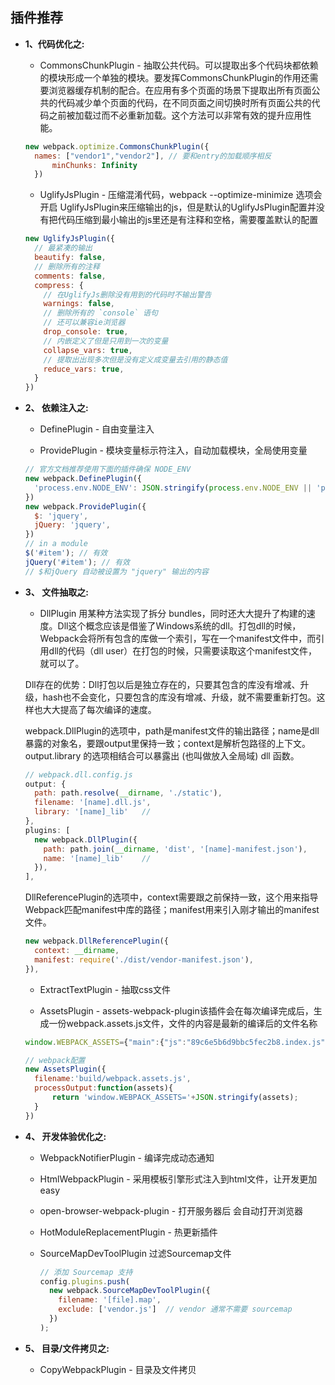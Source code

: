 ## 插件推荐

* **1、代码优化之:**

  - CommonsChunkPlugin - 抽取公共代码。可以提取出多个代码块都依赖的模块形成一个单独的模块。要发挥CommonsChunkPlugin的作用还需要浏览器缓存机制的配合。在应用有多个页面的场景下提取出所有页面公共的代码减少单个页面的代码，在不同页面之间切换时所有页面公共的代码之前被加载过而不必重新加载。这个方法可以非常有效的提升应用性能。

  ```js
  new webpack.optimize.CommonsChunkPlugin({
    names: ["vendor1","vendor2"], // 要和entry的加载顺序相反
		minChunks: Infinity
	})
  ```

  - UglifyJsPlugin - 压缩混淆代码，webpack --optimize-minimize 选项会开启 UglifyJsPlugin来压缩输出的js，但是默认的UglifyJsPlugin配置并没有把代码压缩到最小输出的js里还是有注释和空格，需要覆盖默认的配置

  ```js
  new UglifyJsPlugin({
    // 最紧凑的输出
    beautify: false,
    // 删除所有的注释
    comments: false,
    compress: {
      // 在UglifyJs删除没有用到的代码时不输出警告  
      warnings: false,
      // 删除所有的 `console` 语句
      // 还可以兼容ie浏览器
      drop_console: true,
      // 内嵌定义了但是只用到一次的变量
      collapse_vars: true,
      // 提取出出现多次但是没有定义成变量去引用的静态值
      reduce_vars: true,
    }
  })
  ```

* **2、 依赖注入之:**

  - DefinePlugin - 自由变量注入

  - ProvidePlugin - 模块变量标示符注入，自动加载模块，全局使用变量

  ```js
  // 官方文档推荐使用下面的插件确保 NODE_ENV
  new webpack.DefinePlugin({
    'process.env.NODE_ENV': JSON.stringify(process.env.NODE_ENV || 'production')
  })
  new webpack.ProvidePlugin({
    $: 'jquery',
    jQuery: 'jquery',
  })
  // in a module
  $('#item'); // 有效
  jQuery('#item'); // 有效
  // $和jQuery 自动被设置为 "jquery" 输出的内容
  ```

* **3、 文件抽取之:**

  - DllPlugin 用某种方法实现了拆分 bundles，同时还大大提升了构建的速度。Dll这个概念应该是借鉴了Windows系统的dll。打包dll的时候，Webpack会将所有包含的库做一个索引，写在一个manifest文件中，而引用dll的代码（dll user）在打包的时候，只需要读取这个manifest文件，就可以了。

  Dll存在的优势：Dll打包以后是独立存在的，只要其包含的库没有增减、升级，hash也不会变化，只要包含的库没有增减、升级，就不需要重新打包。这样也大大提高了每次编译的速度。

  webpack.DllPlugin的选项中，path是manifest文件的输出路径；name是dll暴露的对象名，要跟output里保持一致；context是解析包路径的上下文。output.library 的选项相结合可以暴露出 (也叫做放入全局域) dll 函数。

  ```js
  // webpack.dll.config.js
  output: {
    path: path.resolve(__dirname, './static'),
    filename: '[name].dll.js',
    library: '[name]_lib'   //
  },
  plugins: [
    new webpack.DllPlugin({
      path: path.join(__dirname, 'dist', '[name]-manifest.json'),
      name: '[name]_lib'    //
    }),
  ],
  ```

  DllReferencePlugin的选项中，context需要跟之前保持一致，这个用来指导Webpack匹配manifest中库的路径；manifest用来引入刚才输出的manifest文件。

  ```js
  new webpack.DllReferencePlugin({
    context: __dirname,
    manifest: require('./dist/vendor-manifest.json'),
  }),
  ```

  - ExtractTextPlugin - 抽取css文件

  - AssetsPlugin - assets-webpack-plugin该插件会在每次编译完成后，生成一份webpack.assets.js文件，文件的内容是最新的编译后的文件名称

  ```js
  window.WEBPACK_ASSETS={"main":{"js":"89c6e5b6d9bbc5fec2b8.index.js"}}

  // webpack配置
  new AssetsPlugin({
    filename:'build/webpack.assets.js',
    processOutput:function(assets){
        return 'window.WEBPACK_ASSETS='+JSON.stringify(assets);
    }
  })
  ```

* **4、 开发体验优化之:**

  - WebpackNotifierPlugin - 编译完成动态通知

  - HtmlWebpackPlugin - 采用模板引擎形式注入到html文件，让开发更加easy

  - open-browser-webpack-plugin - 打开服务器后 会自动打开浏览器

  - HotModuleReplacementPlugin - 热更新插件

  - SourceMapDevToolPlugin 过滤Sourcemap文件

    ```js
    // 添加 Sourcemap 支持
    config.plugins.push(
      new webpack.SourceMapDevToolPlugin({
        filename: '[file].map',
        exclude: ['vendor.js']  // vendor 通常不需要 sourcemap
      })
    );
    ```

* **5、 目录/文件拷贝之:**

  - CopyWebpackPlugin - 目录及文件拷贝